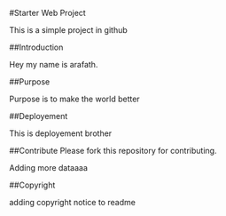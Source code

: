 #Starter Web Project

This is a simple project in github

##Introduction

Hey my name is arafath.

##Purpose

Purpose is to make the world better

##Deployement

This is deployement brother

##Contribute
Please fork this repository for contributing.

Adding more dataaaa

##Copyright

adding copyright notice to readme